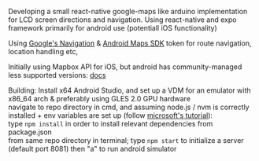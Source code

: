 Developing a small react-native google-maps like arduino implementation for LCD screen directions and navigation. Using react-native and expo framework primarily for android use (potentiall iOS functionality)

Using [Google's Navigation](https://developers.google.com/maps/documentation/navigation](https://developers.google.com/maps/documentation/navigation)) 
& [Android Maps SDK](https://developers.google.com/maps/documentation/android-sdk/overview)
token for route navigation, location handling etc,

Initially using Mapbox API for iOS, but android has community-managed less supported versions: [docs](https://docs.mapbox.com/android/maps/guides/)

Building:
Install x64 Android Studio, and set up a VDM for an emulator with x86_64 arch & preferably using GLES 2.0 GPU hardware <br>
navigate to repo directory in cmd, and assuming node.js / nvm is correctly installed + env variables are set up (follow [microsoft's tutorial](https://learn.microsoft.com/en-us/windows/dev-environment/javascript/react-native-for-android)): <br>
type `npm install` in order to install relevant dependencies from package.json <br>
from same repo directory in terminal; type `npm start` to initialize a server (default port 8081) then "a" to run android simulator <br>
